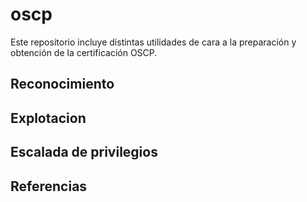 # oscp

Este repositorio incluye distintas utilidades de cara a la preparación y obtención de la certificación OSCP.

## Reconocimiento


## Explotacion


##  Escalada de privilegios


## Referencias
